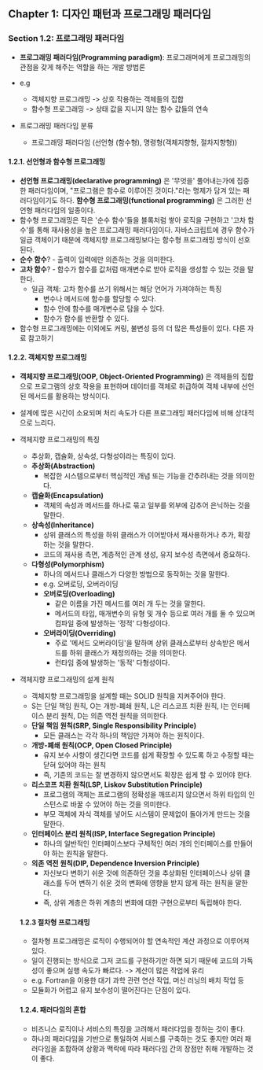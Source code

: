 ## Chapter 1: 디자인 패턴과 프로그래밍 패러다임
### Section 1.2: 프로그래밍 패러다임

- **프로그래밍 패러다임(Programming paradigm)**: 프로그래머에게 프로그래밍의 관점을 갖게 해주는 역할을 하는 개발 방법론
- e.g
  - 객체지향 프로그래밍 -> 상호 작용하는 객체들의 집합
  - 함수형 프로그래밍 -> 상태 값을 지니지 않는 함수 값들의 연속

- 프로그래밍 패러다임 분류
  - 프로그래밍 패러다임 (선언형 (함수형), 명령형(객체지향형, 절차지향형))

#### 1.2.1. 선언형과 함수형 프로그래밍

- **선언형 프로그래밍(declarative programming)** 은 '무엇을' 풀어내는가에 집중한 패러다임이며, "프로그램은 함수로 이루어진 것이다."라는 명제가 담겨 있는 패러다임이기도 하다. **함수형 프로그래밍(functional programming)** 은 그러한 선언형 패러다임의 일종이다.
- 함수형 프로그래밍은 작은 '순수 함수'들을 블록처럼 쌓아 로직을 구현하고 '고차 함수'를 통해 재사용성을 높은 프로그래밍 패러다임이다. 자바스크립트에 경우 함수가 일급 객체이기 때문에 객체지향 프로그래밍보다는 함수형 프로그래밍 방식이 선호된다.
- **순수 함수**? - 출력이 입력에만 의존하는 것을 의미한다.
- **고차 함수**? - 함수가 함수를 값처럼 매개변수로 받아 로직을 생성할 수 있는 것을 말한다.
  - 일급 객체: 고차 함수를 쓰기 위해서는 해당 언어가 가져야하는 특징
    - 변수나 메서드에 함수를 할당할 수 있다.
    - 함수 안에 함수를 매개변수로 담을 수 있다.
    - 함수가 함수를 반환할 수 있다.
- 함수형 프로그래밍에는 이외에도 커링, 불변성 등의 더 많은 특성들이 있다. 다른 자료 참고하기

#### 1.2.2. 객체지향 프로그래밍

- **객체지향 프로그래밍(OOP, Object-Oriented Programming)** 은 객체들의 집합으로 프로그램의 상호 작용을 표현하며 데이터를 객체로 취급하여 객체 내부에 선언된 메서드를 활용하는 방식이다.

- 설계에 많은 시간이 소요되며 처리 속도가 다른 프로그래밍 패러다임에 비해 상대적으로 느리다.

- 객체지향 프로그래밍의 특징

  - 추상화, 캡슐화, 상속성, 다형성이라는 특징이 있다.
  - **추상화(Abstraction)**
    - 복잡한 시스템으로부터 핵심적인 개념 또는 기능을 간추려내는 것을 의미한다.
  - **캡슐화(Encapsulation)**
    - 객체의 속성과 메서드를 하나로 묶고 일부를 외부에 감추어 은닉하는 것을 말한다.
  - **상속성(Inheritance)**
    - 상위 클래스의 특성을 하위 클래스가 이어받아서 재사용하거나 추가, 확장하는 것을 말한다.
    - 코드의 재사용 측면, 계층적인 관계 생성, 유지 보수성 측면에서 중요하다.
  - **다형성(Polymorphism)**
    - 하나의 메서드나 클래스가 다양한 방법으로 동작하는 것을 말한다.
    - e.g. 오버로딩, 오버라이딩
    - **오버로딩(Overloading)**
      - 같은 이름을 가진 메서드를 여러 개 두는 것을 말한다.
      - 메서드의 타입, 매개변수의 유형 및 개수 등으로 여러 개를 둘 수 있으며 컴파일 중에 발생하는 '정적' 다형성이다.
    - **오버라이딩(Overriding)**
      - 주로 '메서드 오버라이딩'을 말하며 상위 클래스로부터 상속받은 메서드를 하위 클래스가 재정의하는 것을 의미한다.
      - 런타임 중에 발생하는 '동적' 다형성이다.

- 객체지향 프로그래밍의 설계 원칙

  - 객체지향 프로그래밍을 설계할 때는 SOLID 원칙을 지켜주어야 한다.
  - S는 단일 책임 원칙, O는 개방-폐쇄 원칙, L은 리스코프 치환 원칙, I는 인터페이스 분리 원칙, D는 의존 역전 원칙을 의미한다.
  - **단일 책임 원칙(SRP, Single Responsibility Principle)**
    - 모든 클래스는 각각 하나의 책임만 가져야 하는 원칙이다.
  - **개방-폐쇄 원칙(OCP, Open Closed Principle)**
    - 유지 보수 사항이 생긴다면 코드를 쉽게 확장할 수 있도록 하고 수정할 때는 닫혀 있어야 하는 원칙
    - 즉, 기존의 코드는 잘 변경하지 않으면서도 확장은 쉽게 할 수 있어야 한다.
  - **리스코프 치환 원칙(LSP, Liskov Substitution Principle)**
    - 프로그램의 객체는 프로그램의 정확성을 깨뜨리지 않으면서 하위 타입의 인스턴스로 바꿀 수 있어야 하는 것을 의미한다.
    - 부모 객체에 자식 객체를 넣어도 시스템이 문제없이 돌아가게 만드는 것을 말한다.
  - **인터페이스 분리 원칙(ISP, Interface Segregation Principle)**
    - 하나의 일반적인 인터페이스보다 구체적인 여러 개의 인터페이스를 만들어야 하는 원칙을 말한다.
  - **의존 역전 원칙(DIP, Dependence Inversion Principle)**
    - 자신보다 변하기 쉬운 것에 의존하던 것을 추상화된 인터페이스나 상위 클래스를 두어 변하기 쉬운 것의 변화에 영향을 받지 않게 하는 원칙을 말한다.
    - 즉, 상위 계층은 하위 계층의 변화에 대한 구현으로부터 독립해야 한다.

  #### 1.2.3 절차형 프로그래밍

  - 절차형 프로그래밍은 로직이 수행되어야 할 연속적인 계산 과정으로 이루어져 있다.
  - 일이 진행되는 방식으로 그저 코드를 구현하기만 하면 되기 때문에 코드의 가독성이 좋으며 실행 속도가 빠르다. -> 계산이 많은 작업에 유리
  - e.g. Fortran을 이용한 대기 과학 관련 연산 작업, 머신 러닝의 배치 작업 등
  - 모듈화가 어렵고 유지 보수성이 떨어진다는 단점이 있다.

  #### 1.2.4. 패러다임의 혼합

  - 비즈니스 로직이나 서비스의 특징을 고려해서 패러다임을 정하는 것이 좋다.
  - 하나의 패러다임을 기반으로 통일하여 서비스를 구축하는 것도 좋지만 여러 패러다임을 조합하여 상황과 맥락에 따라 패러다임 간의 장점만 취해 개발하는 것이 좋다.